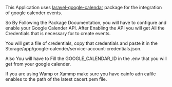 This Application uses [laravel-google-calendar](https://github.com/spatie/laravel-google-calendar) package for the integration of google calender events. <br>

So By Following the Package Documentation, you will have to configure and enable your Google Calender API.
After Enabling the API you will get All the Credentials that is necessary for to create events.

You will get a file of credentials, copy that credentials and paste it in the Storage/app/google-calender/service-account-credentials.json.

Also You will have to Fill the GOOGLE_CALENDAR_ID in the .env that you will get from your google calender.

If you are using Wamp or Xammp make sure you have cainfo adn cafile enables to the path of the latest cacert.pem file.
